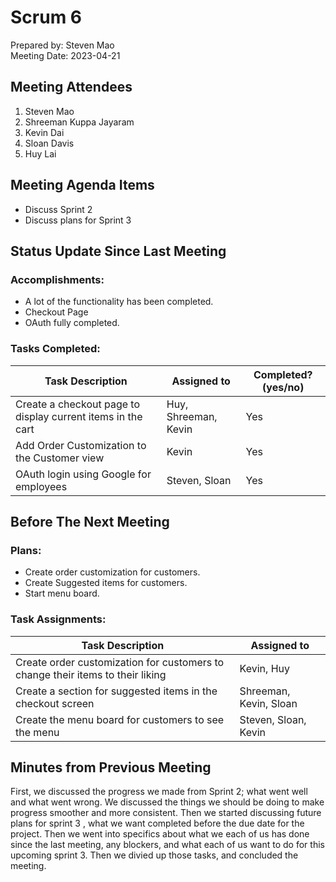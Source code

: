 # Scrum 6
Prepared by: Steven Mao  
Meeting Date: 2023-04-21

## Meeting Attendees
1. Steven Mao
2. Shreeman Kuppa Jayaram
3. Kevin Dai
4. Sloan Davis
5. Huy Lai

## Meeting Agenda Items
- Discuss Sprint 2
- Discuss plans for Sprint 3

## Status Update Since Last Meeting
### Accomplishments:
- A lot of the functionality has been completed.
- Checkout Page
- OAuth fully completed.

### Tasks Completed:
| Task Description                                            | Assigned to          | Completed? (yes/no) |
| ----------------------------------------------------------- | -------------------- | ------------------- |
| Create a checkout page to display current items in the cart | Huy, Shreeman, Kevin | Yes                 |
| Add Order Customization to the Customer view                | Kevin                | Yes                 |
| OAuth login using Google for employees                      | Steven, Sloan        | Yes                 |

## Before The Next Meeting
### Plans:
- Create order customization for customers.
- Create Suggested items for customers.
- Start menu board. 

### Task Assignments:
| Task Description                                                               | Assigned to            |
| ------------------------------------------------------------------------------ | ---------------------- |
| Create order customization for customers to change their items to their liking | Kevin, Huy             |
| Create a section for suggested items in the checkout screen                    | Shreeman, Kevin, Sloan |
| Create the menu board for customers to see the menu                            | Steven, Sloan, Kevin   |

## Minutes from Previous Meeting
First, we discussed the progress we made from Sprint 2; what went well and what went wrong. We discussed the things we should be doing to make progress smoother and more consistent. Then we started discussing future plans for sprint 3 , what we want completed before the due date for the project. Then we went into specifics about what we each of us has done since the last meeting, any blockers, and what each of us want to do for this upcoming sprint 3. Then we divied up those tasks, and concluded the meeting.
